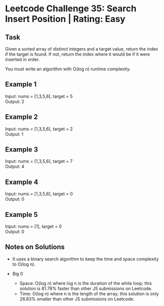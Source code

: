 # Leetcode Challenge 35: Search Insert Position | Rating: Easy

## Task

Given a sorted array of distinct integers and a target value, return the index if the target is found. If not, return the index where it would be if it were inserted in order.

You must write an algorithm with O(log n) runtime complexity.

## Example 1

Input: nums = [1,3,5,6], target = 5  
Output: 2

## Example 2

Input: nums = [1,3,5,6], target = 2  
Output: 1

## Example 3

Input: nums = [1,3,5,6], target = 7  
Output: 4

## Example 4

Input: nums = [1,3,5,6], target = 0  
Output: 0

## Example 5

Input: nums = [1], target = 0  
Output: 0

## Notes on Solutions

- It uses a binary search algorithm to keep the time and space complexity to O(log n).

- Big 0
  - Space: O(log n) where log n is the duration of the while loop; this solution is 81.78% faster than other JS submissions on Leetcode.
  - Time: O(log n) where n is the length of the array; this solution is only 26.83% smaller than other JS submissions on Leetcode.
